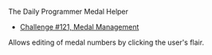 The Daily Programmer Medal Helper

* [Challenge #121, Medal Management](http://redd.it/1dk7c7)

Allows editing of medal numbers by clicking the user's flair.
